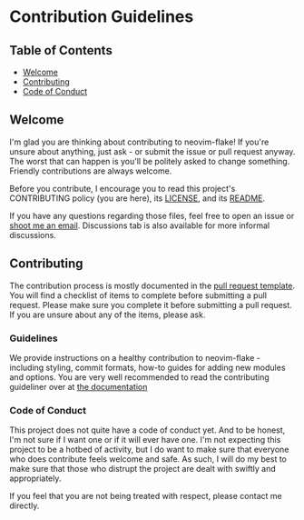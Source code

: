 # Contribution Guidelines

## Table of Contents

- [Welcome](#welcome)
- [Contributing](#contributing)
- [Code of Conduct](#code-of-conduct)

## Welcome

I'm glad you are thinking about contributing to neovim-flake! If you're unsure about anything, just ask - or submit the issue or pull request anyway. The worst that can happen is you'll be politely asked to change something. Friendly contributions are always welcome.

Before you contribute, I encourage you to read this project's CONTRIBUTING policy (you are here), its [LICENSE](LICENSE.md), and its [README](README.md).

If you have any questions regarding those files, feel free to open an issue or [shoot me an email](mailto:me@notashelf.dev). Discussions tab is also available for more informal discussions.

## Contributing

The contribution process is mostly documented in the [pull request template](pull_request_template.md). You will find a checklist of items to complete before submitting a pull request. Please make sure you complete it before submitting a pull request. If you are unsure about any of the items, please ask.

### Guidelines

We provide instructions on a healthy contribution to neovim-flake - including styling, commit formats, how-to guides for adding new modules and options.
You are very well recommended to read the contributing guideliner over at [the documentation](https://notashelf.github.io/neovim-flake#hacking)

### Code of Conduct

This project does not quite have a code of conduct yet. And to be honest, I'm not sure if I want one or if it will ever have one. I'm not expecting this project to be a hotbed of activity, but I do want to make sure that everyone who does contribute feels welcome and safe. As such, I will do my best to make sure that those who distrupt the project are dealt with swiftly and appropriately.

If you feel that you are not being treated with respect, please contact me directly.
